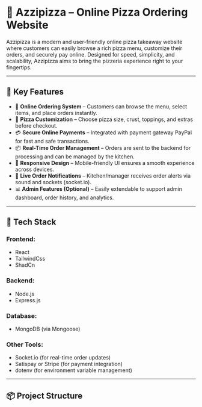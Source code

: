 # 🍕 Azzipizza – Online Pizza Ordering Website

Azzipizza is a modern and user-friendly online pizza takeaway website where customers can easily browse a rich pizza menu, customize their orders, and securely pay online. Designed for speed, simplicity, and scalability, Azzipizza aims to bring the pizzeria experience right to your fingertips.

---

## 🚀 Key Features

- 🧾 **Online Ordering System** – Customers can browse the menu, select items, and place orders instantly.
- 🍕 **Pizza Customization** – Choose pizza size, crust, toppings, and extras before checkout.
- 💳 **Secure Online Payments** – Integrated with payment gateway PayPal for fast and safe transactions.
- 📦 **Real-Time Order Management** – Orders are sent to the backend for processing and can be managed by the kitchen.
- 📱 **Responsive Design** – Mobile-friendly UI ensures a smooth experience across devices.
- 🔔 **Live Order Notifications** – Kitchen/manager receives order alerts via sound and sockets (socket.io).
- 📊 **Admin Features (Optional)** – Easily extendable to support admin dashboard, order history, and analytics.

---

## 🧰 Tech Stack

### Frontend:
- React
- TailwindCss
- ShadCn

### Backend:
- Node.js
- Express.js

### Database:
- MongoDB (via Mongoose)

### Other Tools:
- Socket.io (for real-time order updates)
- Satispay or Stripe (for payment integration)
- dotenv (for environment variable management)

---

## 📦 Project Structure
